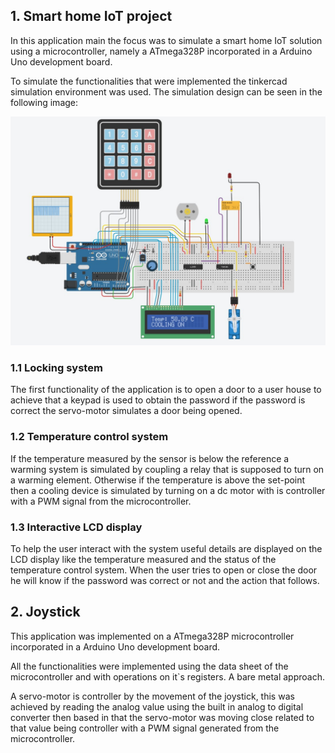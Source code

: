 ## 1. Smart home IoT project
<p>
In this application main the focus was to simulate a smart home
IoT solution using a microcontroller, namely a ATmega328P incorporated 
in a Arduino Uno development board.
</p>
<p>To simulate the functionalities that were implemented the tinkercad simulation environment was used.
The simulation design can be seen in the following image:</p>

![image](Images/Smart_home_sim_design.jpg)

### 1.1 Locking system
The first functionality of the application is to
open a door to a user house to achieve that a keypad
is used to obtain the password if the password is
correct the servo-motor simulates a door being opened.

### 1.2 Temperature control system
If the temperature measured by the sensor is below the reference a warming system is simulated
by coupling a relay that is supposed to turn on
a warming element. Otherwise if the temperature is above the set-point then a cooling device is
simulated by turning on a dc motor with is controller with a PWM signal
from the microcontroller.

### 1.3 Interactive LCD display
To help the user interact with the system useful details are displayed on
the LCD display like the temperature measured and the status of the temperature control
system. When the user tries to open or close the door he will know if the password was correct
or not and the action that follows.

## 2. Joystick
This application was implemented on a ATmega328P microcontroller
incorporated in a Arduino Uno development board.
<p>All the functionalities were implemented using the data sheet of the microcontroller and with operations on it`s registers. A bare metal approach.</p>
<p>A servo-motor is controller by the movement of the joystick, this was achieved by reading the analog
value using the built in analog to digital converter then based in that the
servo-motor was moving close related to that value being controller with a PWM signal generated from the microcontroller. </p>